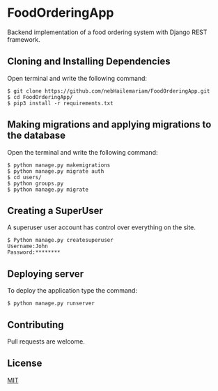 # FoodOrderingApp

Backend implementation of a food ordering system with Django REST framework.

## Cloning and Installing Dependencies

Open terminal and write the following command:
```
$ git clone https://github.com/nebHailemariam/FoodOrderingApp.git
$ cd FoodOrderingApp/
$ pip3 install -r requirements.txt 
```

## Making migrations and applying migrations to the database

Open the terminal and write the following command:
```
$ python manage.py makemigrations
$ python manage.py migrate auth
$ cd users/
$ python groups.py
$ python manage.py migrate
```

## Creating a SuperUser
A superuser user account has control over everything on the site.

```
$ Python manage.py createsuperuser
Username:John
Password:********
```

## Deploying server

To deploy the application type the command:
```
$ python manage.py runserver
```
## Contributing
Pull requests are welcome.

## License
[MIT](https://choosealicense.com/licenses/mit/)
